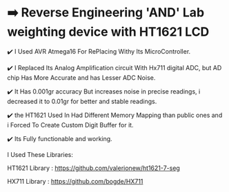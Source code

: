 
# ➡️ Reverse Engineering 'AND' Lab weighting device with HT1621 LCD

✔️ I Used AVR Atmega16 For RePlacing Withy Its MicroController.

✔️ I Replaced Its Analog Amplification circuit With Hx711 digital ADC, but AD chip Has More Accurate and has Lesser ADC Noise.

✔️ It Has 0.001gr accuracy But increases noise in precise readings, i decreased it to 0.01gr for better and stable readings.

✔️ the HT1621 Used In Had Different Memory Mapping than public ones and i Forced To Create Custom Digit Buffer for it.

✔️ Its Fully functionable and working.

I Used These Libraries:

HT1621 Library : https://github.com/valerionew/ht1621-7-seg

HX711 Library : https://github.com/bogde/HX711
